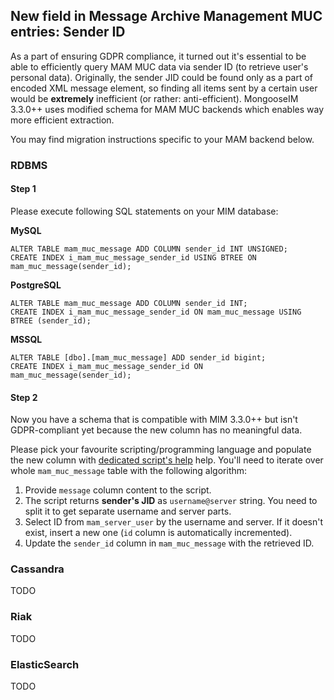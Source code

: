 ## New field in Message Archive Management MUC entries: Sender ID

As a part of ensuring GDPR compliance, it turned out it's essential to be able to efficiently query MAM MUC data via sender ID (to retrieve user's personal data).
Originally, the sender JID could be found only as a part of encoded XML message element, so finding all items sent by a certain user would be **extremely** inefficient (or rather: anti-efficient).
MongooseIM 3.3.0++ uses modified schema for MAM MUC backends which enables way more efficient extraction.

You may find migration instructions specific to your MAM backend below.

### RDBMS

#### Step 1

Please execute following SQL statements on your MIM database:

**MySQL**

```
ALTER TABLE mam_muc_message ADD COLUMN sender_id INT UNSIGNED;
CREATE INDEX i_mam_muc_message_sender_id USING BTREE ON mam_muc_message(sender_id);
```

**PostgreSQL**

```
ALTER TABLE mam_muc_message ADD COLUMN sender_id INT;
CREATE INDEX i_mam_muc_message_sender_id ON mam_muc_message USING BTREE (sender_id);
```

**MSSQL**

```
ALTER TABLE [dbo].[mam_muc_message] ADD sender_id bigint;
CREATE INDEX i_mam_muc_message_sender_id ON mam_muc_message(sender_id);
```

#### Step 2

Now you have a schema that is compatible with MIM 3.3.0++ but isn't GDPR-compliant yet because the new column has no meaningful data.

Please pick your favourite scripting/programming language and populate the new column with [dedicated script's help](jid-from-mam-muc-script.md) help.
You'll need to iterate over whole `mam_muc_message` table with the following algorithm:

1. Provide `message` column content to the script.
2. The script returns **sender's JID** as `username@server` string. You need to split it to get separate username and server parts.
3. Select ID from `mam_server_user` by the username and server. If it doesn't exist, insert a new one (`id` column is automatically incremented).
4. Update the `sender_id` column in `mam_muc_message` with the retrieved ID.

### Cassandra

TODO

### Riak

TODO

### ElasticSearch

TODO

